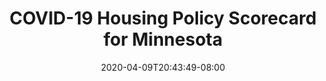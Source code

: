 ---
title: "COVID-19 Housing Policy Scorecard for Minnesota"
date: 2020-04-09T20:43:49-08:00
layout: single
type: covid-policy-rankings
state_abbrev: mn # use state abbreviation.
state_title: Minnesota
photoCredit:
hasSubnav: true
fbImage: /images/assets/el-scorecard-social-000006.png
twImage: /images/assets/el-scorecard-social-000006.png
socialDescription: COVID-19 Housing Policy Scorecard for Minnesota
description: See how Minnesota ranks in our nationwide scorecard of housing policies in response to COVID-19.
url: /covid-policy-scorecard/mn
aliases:
    - /covid-policy-scorecard/mn
    - /covid-policy-scorecard/minnesota
    - /es/covid-policy-scorecard/mn
    - /es/covid-policy-scorecard/minnesota
---